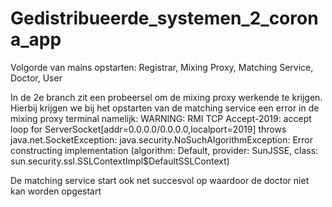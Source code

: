# Gedistribueerde_systemen_2_corona_app

Volgorde van mains opstarten: Registrar, Mixing Proxy, Matching Service, Doctor, User

In de 2e branch zit een probeersel om de mixing proxy werkende te krijgen. Hierbij krijgen we bij het opstarten van de matching service een error in de mixing proxy terminal 
namelijk: WARNING: RMI TCP Accept-2019: accept loop for ServerSocket[addr=0.0.0.0/0.0.0.0,localport=2019] throws
java.net.SocketException: java.security.NoSuchAlgorithmException: Error constructing implementation (algorithm: Default, provider: SunJSSE, class: sun.security.ssl.SSLContextImpl$DefaultSSLContext)

De matching service start ook net succesvol op waardoor de doctor niet kan worden opgestart
